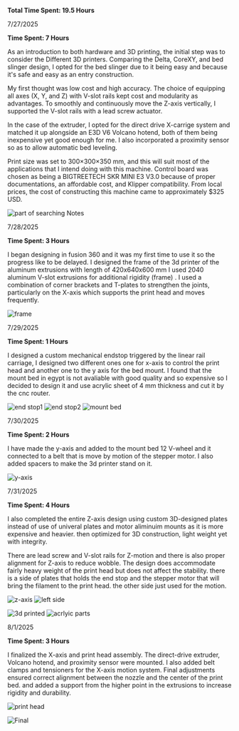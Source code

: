 **Total Time Spent: 19.5 Hours**

7/27/2025

**Time Spent: 7 Hours**

As an introduction to both hardware and 3D printing, the initial step was to consider the Different 3D printers. Comparing the Delta, CoreXY, and bed slinger design, I opted for the bed slinger due to it being easy and because it's safe and easy as an entry construction.

My first thought was low cost and high accuracy. The choice of equipping all axes (X, Y, and Z) with V-slot rails kept cost and modularity as advantages. To smoothly and continuously move the Z-axis vertically, I supported the V-slot rails with a lead screw actuator.

In the case of the extruder, I opted for the direct drive X-carrige system and matched it up alongside an E3D V6 Volcano hotend, both of them being inexpensive yet good enough for me. I also incorporated a proximity sensor so as to allow automatic bed leveling.

Print size was set to 300×300×350 mm, and this will suit most of the applications that I intend doing with this machine. Control board was chosen as being a BIGTREETECH SKR MINI E3 V3.0 because of proper documentations, an affordable cost, and Klipper compatibility. From local prices, the cost of constructing this machine came to approximately $325 USD.

![part of searching Notes](img/notes.png)

7/28/2025

**Time Spent: 3 Hours**

I began designing in fusion 360 and it was my first time to use it so the progress like to be delayed. I designed the frame of the 3d printer of the aluminum extrusions with length of 420x640x600 mm I used 2040 aluminum V-slot extrusions for additional rigidity (frame) . I used a combination of corner brackets and T-plates to strengthen the joints, particularly on the X-axis which supports the print head and moves frequently.

![frame](img/frame.png)

7/29/2025

**Time Spent: 1 Hours**

I designed a custom mechanical endstop triggered by the linear rail carriage, I designed two different ones one for x-axis to control the print head and another one to the y axis for the bed mount.
I found that the mount bed in egypt is not avaliable with good quality and so expensive so I decided to design it and use acrylic sheet of 4 mm thickness and cut it by the cnc router.

![end stop1](img/endstop1.png)
![end stop2](img/endstop2.png)
![mount bed](img/mountbed.png)

7/30/2025

**Time Spent: 2 Hours**

I have made the y-axis and added to the mount bed 12 V-wheel and it connected to a belt that is move by motion of the stepper motor. I also added spacers to make the 3d printer stand on it.

![y-axis](img/y_axis.png)

7/31/2025

**Time Spent: 4 Hours**

I also completed the entire Z-axis design using custom 3D-designed plates instead of use of univeral plates and motor aliminuim mounts as it is more expensive and heavier. then optimized for 3D construction, light weight yet with integrity.

There are lead screw and V-slot rails for Z-motion and there is also proper alignment for Z-axis to reduce wobble. The design does accommodate fairly heavy weight of the print head but does not affect the stability.
there is a side of plates that holds the end stop and the stepper motor that will bring the filament to the print head. the other side just used for the motion.

![z-axis](img/z_axis.png)
![left side](img/left_side.png)

![3d printed](img/3d_printed.png)
![acrlyic parts](img/acrylic.png)

8/1/2025

**Time Spent: 3 Hours**

I finalized the X-axis and print head assembly. The direct-drive extruder, Volcano hotend, and proximity sensor were mounted. I also added belt clamps and tensioners for the X-axis motion system. Final adjustments ensured correct alignment between the nozzle and the center of the print bed.
and added a support from the higher point in the extrusions to increase rigidity and durability.

![print head](img/print_head.png)

![Final](img/printer.png)


